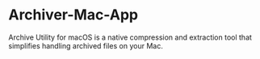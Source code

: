 # Archiver-Mac-App
Archive Utility for macOS is a native compression and extraction tool that simplifies handling archived files on your Mac.

